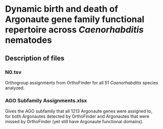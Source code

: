 # Dynamic birth and death of Argonaute gene family functional repertoire across <i>Caenorhabditis</i> nematodes

## Description of files
### N0.tsv
Orthogroup assignments from OrthoFinder for all 51 <i>Caenorhabditis</i> species analyzed.
### AGO Subfamily Assignments.xlsx
Gives the AGO subfamily that all 1213 Argonaute genes were assigned to, for both Argonautes detected by OrthoFinder and Argonautes that were missed by OrthoFinder (yet still have Argonaute functional domains).
